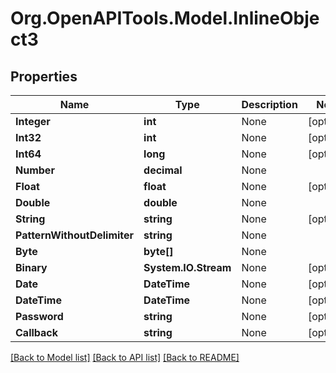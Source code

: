 # Org.OpenAPITools.Model.InlineObject3
## Properties

Name | Type | Description | Notes
------------ | ------------- | ------------- | -------------
**Integer** | **int** | None | [optional] 
**Int32** | **int** | None | [optional] 
**Int64** | **long** | None | [optional] 
**Number** | **decimal** | None | 
**Float** | **float** | None | [optional] 
**Double** | **double** | None | 
**String** | **string** | None | [optional] 
**PatternWithoutDelimiter** | **string** | None | 
**Byte** | **byte[]** | None | 
**Binary** | **System.IO.Stream** | None | [optional] 
**Date** | **DateTime** | None | [optional] 
**DateTime** | **DateTime** | None | [optional] 
**Password** | **string** | None | [optional] 
**Callback** | **string** | None | [optional] 

[[Back to Model list]](../README.md#documentation-for-models) [[Back to API list]](../README.md#documentation-for-api-endpoints) [[Back to README]](../README.md)

